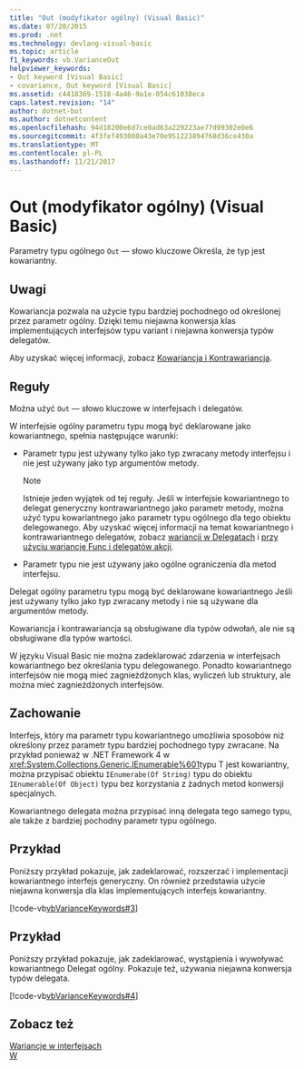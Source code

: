 ```yaml
---
title: "Out (modyfikator ogólny) (Visual Basic)"
ms.date: 07/20/2015
ms.prod: .net
ms.technology: devlang-visual-basic
ms.topic: article
f1_keywords: vb.VarianceOut
helpviewer_keywords:
- Out keyword [Visual Basic]
- covariance, Out keyword [Visual Basic]
ms.assetid: c4418369-1518-4a46-9a1e-054c61038eca
caps.latest.revision: "14"
author: dotnet-bot
ms.author: dotnetcontent
ms.openlocfilehash: 94d18200e6d7ce0ad63a229223ae77d99302e0e6
ms.sourcegitcommit: 4f3fef493080a43e70e951223894768d36ce430a
ms.translationtype: MT
ms.contentlocale: pl-PL
ms.lasthandoff: 11/21/2017
---
```

# <a name="out-generic-modifier-visual-basic"></a>Out (modyfikator ogólny) (Visual Basic)
Parametry typu ogólnego `Out` — słowo kluczowe Określa, że typ jest kowariantny.  
  
## <a name="remarks"></a>Uwagi  
 Kowariancja pozwala na użycie typu bardziej pochodnego od określonej przez parametr ogólny. Dzięki temu niejawna konwersja klas implementujących interfejsów typu variant i niejawna konwersja typów delegatów.  
  
 Aby uzyskać więcej informacji, zobacz [Kowariancja i Kontrawariancja](../../programming-guide/concepts/covariance-contravariance/index.md).  
  
## <a name="rules"></a>Reguły  
 Można użyć `Out` — słowo kluczowe w interfejsach i delegatów.  
  
 W interfejsie ogólny parametru typu mogą być deklarowane jako kowariantnego, spełnia następujące warunki:  
  
-   Parametr typu jest używany tylko jako typ zwracany metody interfejsu i nie jest używany jako typ argumentów metody.  
  
    > [!NOTE]
    >  Istnieje jeden wyjątek od tej reguły. Jeśli w interfejsie kowariantnego to delegat generyczny kontrawariantnego jako parametr metody, można użyć typu kowariantnego jako parametr typu ogólnego dla tego obiektu delegowanego. Aby uzyskać więcej informacji na temat kowariantnego i kontrawariantnego delegatów, zobacz [wariancji w Delegatach](http://msdn.microsoft.com/library/e3b98197-6c5b-4e55-9c6e-9739b60645ca) i [przy użyciu wariancję Func i delegatów akcji](http://msdn.microsoft.com/library/e69c4f39-09aa-4c6d-a752-08cc767d8290).  
  
-   Parametr typu nie jest używany jako ogólne ograniczenia dla metod interfejsu.  
  
 Delegat ogólny parametru typu mogą być deklarowane kowariantnego Jeśli jest używany tylko jako typ zwracany metody i nie są używane dla argumentów metody.  
  
 Kowariancja i kontrawariancja są obsługiwane dla typów odwołań, ale nie są obsługiwane dla typów wartości.  
  
 W języku Visual Basic nie można zadeklarować zdarzenia w interfejsach kowariantnego bez określania typu delegowanego. Ponadto kowariantnego interfejsów nie mogą mieć zagnieżdżonych klas, wyliczeń lub struktury, ale można mieć zagnieżdżonych interfejsów.  
  
## <a name="behavior"></a>Zachowanie  
 Interfejs, który ma parametr typu kowariantnego umożliwia sposobów niż określony przez parametr typu bardziej pochodnego typy zwracane. Na przykład ponieważ w .NET Framework 4 w <xref:System.Collections.Generic.IEnumerable%601>typu T jest kowariantny, można przypisać obiektu `IEnumerabe(Of String)` typu do obiektu `IEnumerable(Of Object)` typu bez korzystania z żadnych metod konwersji specjalnych.  
  
 Kowariantnego delegata można przypisać inną delegata tego samego typu, ale także z bardziej pochodny parametr typu ogólnego.  
  
## <a name="example"></a>Przykład  
 Poniższy przykład pokazuje, jak zadeklarować, rozszerzać i implementacji kowariantnego interfejs generyczny. On również przedstawia użycie niejawna konwersja dla klas implementujących interfejs kowariantny.  
  
 [!code-vb[vbVarianceKeywords#3](../../../visual-basic/language-reference/modifiers/codesnippet/VisualBasic/out-generic-modifier_1.vb)]  
  
## <a name="example"></a>Przykład  
 Poniższy przykład pokazuje, jak zadeklarować, wystąpienia i wywoływać kowariantnego Delegat ogólny. Pokazuje też, używania niejawna konwersja typów delegata.  
  
 [!code-vb[vbVarianceKeywords#4](../../../visual-basic/language-reference/modifiers/codesnippet/VisualBasic/out-generic-modifier_2.vb)]  
  
## <a name="see-also"></a>Zobacz też  
 [Wariancje w interfejsach](../../programming-guide/concepts/covariance-contravariance/variance-in-generic-interfaces.md)  
 [W](../../../visual-basic/language-reference/modifiers/in-generic-modifier.md)
